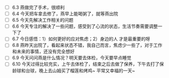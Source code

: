 - [ ] 6.3 燕做完了手术，很顺利
- [ ] 6.4 今天把车拿去修了，燕早上能喝粥了，就等燕出院
- [ ] 6.5 今天先解决工作相关的问题
- [ ] 6.6 今天专注的解决了一些问题，感受到了心流的状态，生活节奏需要调整一下了
- [ ] 6.7 今日感悟：1）如何更好的应对焦虑；2）身边的人 才是最重要的呀
- [ ] 6.8 燕昨天出院了，看起来状态不错，我自己而言，焦虑少一些了，对于工作和未来的事情，还没有完全想好
- [ ] 6.9 今天问问燕是什么情况？明天要去体检，今天要早点睡觉
- [ ] 6.10 今天过得比较充实，上午去体检了，结束之后去做了保养，下午去打了保龄球和台球，晚上去山姆买了榴莲和烤鸡~ 平常又幸福的一天~
